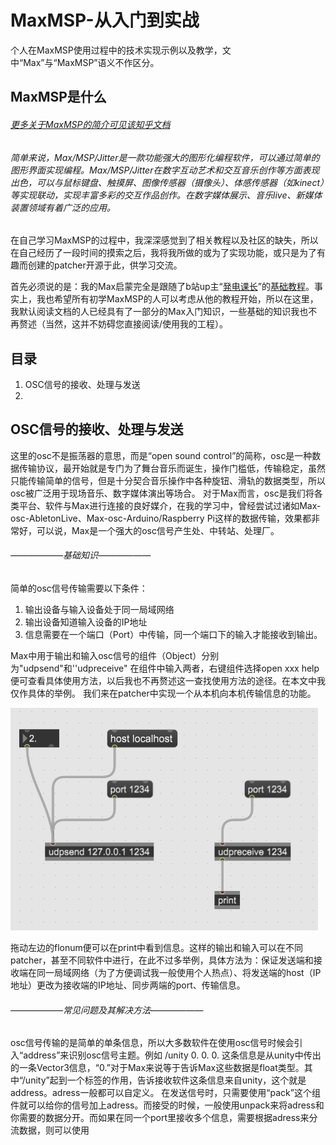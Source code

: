 # MaxMSP-从入门到实战
个人在MaxMSP使用过程中的技术实现示例以及教学，文中“Max”与“MaxMSP”语义不作区分。

## MaxMSP是什么

###### [更多关于MaxMSP的简介可见该知乎文档](https://zhuanlan.zhihu.com/p/492369808)

###### 简单来说，Max/MSP/Jitter是一款功能强大的图形化编程软件，可以通过简单的图形界面实现编程。Max/MSP/Jitter在数字互动艺术和交互音乐创作等方面表现出色，可以与鼠标键盘、触摸屏、图像传感器（摄像头）、体感传感器（如kinect）等实现联动，实现丰富多彩的交互作品创作。在数字媒体展示、音乐live、新媒体装置领域有着广泛的应用。

在自己学习MaxMSP的过程中，我深深感觉到了相关教程以及社区的缺失，所以在自己经历了一段时间的摸索之后，我将我所做的或为了实现功能，或只是为了有趣而创建的patcher开源于此，供学习交流。

首先必须说的是：我的Max启蒙完全是跟随了b站up主“[発电课长](https://space.bilibili.com/6019191)”的[基础教程](https://www.bilibili.com/video/BV1434y147uE/?spm_id_from=333.999.0.0&vd_source=bd002c51a02d813a2de62d2c777f1312)。事实上，我也希望所有初学MaxMSP的人可以考虑从他的教程开始，所以在这里，我默认阅读文档的人已经具有了一部分的Max入门知识，一些基础的知识我也不再赘述（当然，这并不妨碍您直接阅读/使用我的工程）。

## 目录

 1. OSC信号的接收、处理与发送
 2. 



## OSC信号的接收、处理与发送
这里的osc不是振荡器的意思，而是“open sound control”的简称，osc是一种数据传输协议，最开始就是专门为了舞台音乐而诞生，操作门槛低，传输稳定，虽然只能传输简单的信号，但是十分契合音乐操作中各种旋钮、滑轨的数据类型，所以osc被广泛用于现场音乐、数字媒体演出等场合。
对于Max而言，osc是我们将各类平台、软件与Max进行连接的良好媒介，在我的学习中，曾经尝试过诸如Max-osc-AbletonLive、Max-osc-Arduino/Raspberry Pi这样的数据传输，效果都非常好，可以说，Max是一个强大的osc信号产生处、中转站、处理厂。

###### ——————基础知识——————

简单的osc信号传输需要以下条件：

 1. 输出设备与输入设备处于同一局域网络
 2. 输出设备知道输入设备的IP地址
 3. 信息需要在一个端口（Port）中传输，同一个端口下的输入才能接收到输出。

Max中用于输出和输入osc信号的组件（Object）分别为"udpsend"和''udpreceive"
在组件中输入两者，右键组件选择open xxx help便可查看具体使用方法，以后我也不再赘述这一查找使用方法的途径。在本文中我仅作具体的举例。
我们来在patcher中实现一个从本机向本机传输信息的功能。

![osc本机传输](%E5%9B%BE%E7%89%87/osc%E6%9C%AC%E6%9C%BA%E4%BC%A0%E8%BE%93.png)

拖动左边的flonum便可以在print中看到信息。这样的输出和输入可以在不同patcher，甚至不同软件中进行，在此不过多举例，具体方法为：保证发送端和接收端在同一局域网络（为了方便调试我一般使用个人热点）、将发送端的host（IP地址）更改为接收端的IP地址、同步两端的port、传输信息。

###### ——————常见问题及其解决方法——————

osc信号传输的是简单的单条信息，所以大多数软件在使用osc信号时候会引入“address”来识别osc信号主题。例如
/unity 0. 0. 0.
这条信息是从unity中传出的一条Vector3信息，“0.”对于Max来说等于告诉Max这些数据是float类型。其中“/unity”起到一个标签的作用，告诉接收软件这条信息来自unity，这个就是address。adress一般都可以自定义。
在发送信号时，只需要使用“pack”这个组件就可以给你的信号加上adress。而接受的时候，一般使用unpack来将adress和你需要的数据分开。而如果在同一个port里接收多个信息，需要根据adress来分流数据，则可以使用
